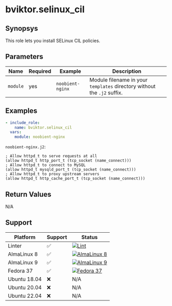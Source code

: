 # bviktor.selinux_cil

## Synopsys

This role lets you install SELinux CIL policies.

## Parameters

| Name | Required | Example | Description |
|---|---|---|---|
| `module` | yes | `noobient-nginx` | Module filename in your `templates` directory without the `.j2` suffix. |

## Examples

```yml
- include_role:
    name: bviktor.selinux_cil
  vars:
    module: noobient-nginx
```

`noobient-nginx.j2`:

```
; Allow httpd_t to serve requests at all
(allow httpd_t http_port_t (tcp_socket (name_connect)))
; Allow httpd_t to connect to MySQL
(allow httpd_t mysqld_port_t (tcp_socket (name_connect)))
; Allow httpd_t to proxy upstream servers
(allow httpd_t http_cache_port_t (tcp_socket (name_connect)))
```

## Return Values

N/A

## Support

| Platform | Support | Status |
|---|---|---|
| Linter | ✅ | [![Lint](https://github.com/noobient/ansible-selinux_cil/actions/workflows/lint.yml/badge.svg)](https://github.com/noobient/ansible-selinux_cil/actions/workflows/lint.yml) |
| AlmaLinux 8 | ✅ | [![AlmaLinux 8](https://github.com/noobient/ansible-selinux_cil/actions/workflows/almalinux-8.yml/badge.svg)](https://github.com/noobient/ansible-selinux_cil/actions/workflows/almalinux-8.yml) |
| AlmaLinux 9 | ✅ | [![AlmaLinux 9](https://github.com/noobient/ansible-selinux_cil/actions/workflows/almalinux-9.yml/badge.svg)](https://github.com/noobient/ansible-selinux_cil/actions/workflows/almalinux-9.yml) |
| Fedora 37 | ✅ | [![Fedora 37](https://github.com/noobient/ansible-selinux_cil/actions/workflows/fedora-37.yml/badge.svg)](https://github.com/noobient/ansible-selinux_cil/actions/workflows/fedora-37.yml) |
| Ubuntu 18.04 | ❌ | N/A |
| Ubuntu 20.04 | ❌ | N/A |
| Ubuntu 22.04 | ❌ | N/A |
